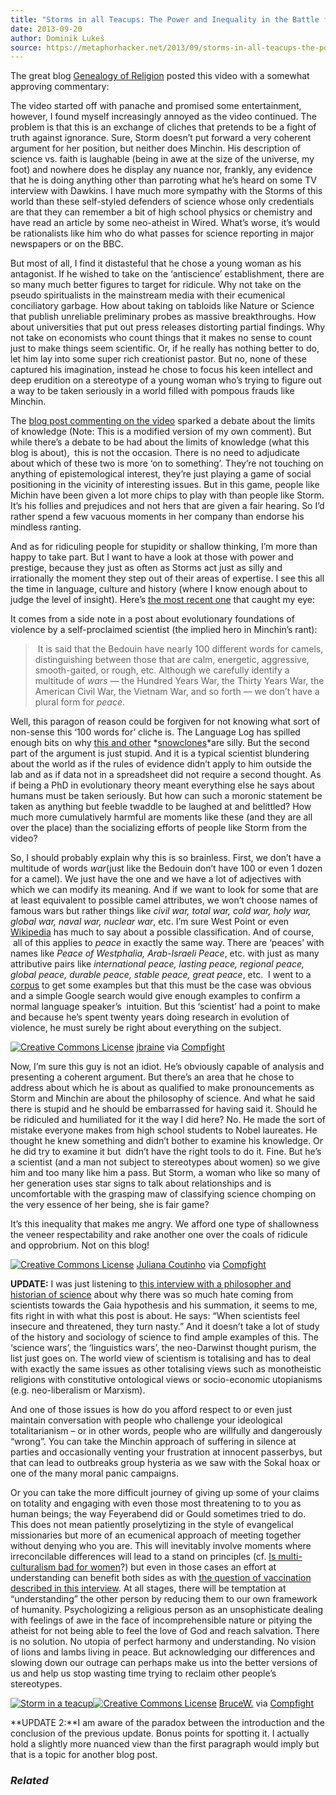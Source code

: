 ```yaml
---
title: "Storms in all Teacups: The Power and Inequality in the Battle for Science Universality"
date: 2013-09-20
author: Dominik Lukeš
source: https://metaphorhacker.net/2013/09/storms-in-all-teacups-the-power-and-inequality-in-the-battle-for-science-universality
---
```


The great blog [Genealogy of Religion](http://genealogyreligion.net/salubrious-storm) posted this video with a somewhat approving commentary:

The video started off with panache and promised some entertainment, however, I found myself increasingly annoyed as the video continued. The problem is that this is an exchange of cliches that pretends to be a fight of truth against ignorance. Sure, Storm doesn’t put forward a very coherent argument for her position, but neither does Minchin. His description of science vs. faith is laughable (being in awe at the size of the universe, my foot) and nowhere does he display any nuance nor, frankly, any evidence that he is doing anything other than parroting what he’s heard on some TV interview with Dawkins. I have much more sympathy with the Storms of this world than these self-styled defenders of science whose only credentials are that they can remember a bit of high school physics or chemistry and have read an article by some neo-atheist in Wired. What’s worse, it’s would be rationalists like him who do what passes for science reporting in major newspapers or on the BBC.

But most of all, I find it distasteful that he chose a young woman as his antagonist. If he wished to take on the ‘antiscience’ establishment, there are so many much better figures to target for ridicule. Why not take on the pseudo spiritualists in the mainstream media with their ecumenical conciliatory garbage. How about taking on tabloids like Nature or Science that publish unreliable preliminary probes as massive breakthroughs. How about universities that put out press releases distorting partial findings. Why not take on economists who count things that it makes no sense to count just to make things seem scientific. Or, if he really has nothing better to do, let him lay into some super rich creationist pastor. But no, none of these captured his imagination, instead he chose to focus his keen intellect and deep erudition on a stereotype of a young woman who’s trying to figure out a way to be taken seriously in a world filled with pompous frauds like Minchin.

The [blog post commenting on the video](http://genealogyreligion.net/salubrious-storm) sparked a debate about the limits of knowledge (Note: This is a modified version of my own comment). But while there’s a debate to be had about the limits of knowledge (what this blog is about),  this is not the occasion. There is no need to adjudicate about which of these two is more ‘on to something’. They’re not touching on anything of epistemological interest, they’re just playing a game of social positioning in the vicinity of interesting issues. But in this game, people like Michin have been given a lot more chips to play with than people like Storm. It’s his follies and prejudices and not hers that are given a fair hearing. So I’d rather spend a few vacuous moments in her company than endorse his mindless ranting.

And as for ridiculing people for stupidity or shallow thinking, I’m more than happy to take part. But I want to have a look at those with power and prestige, because they just as often as Storms act just as silly and irrationally the moment they step out of their areas of expertise. I see this all the time in language, culture and history (where I know enough about to judge the level of insight). Here’s [the most recent one](http://www.aeonmagazine.com/living-together/human-beings-do-not-have-an-instinct-for-war) that caught my eye:

It comes from a side note in a post about evolutionary foundations of violence by a self-proclaimed scientist (the implied hero in Minchin’s rant):

>  It is said that the Bedouin have nearly 100 different words for camels, distinguishing between those that are calm, energetic, aggressive, smooth-gaited, or rough, etc. Although we carefully identify a multitude of *wars* — the Hundred Years War, the Thirty Years War, the American Civil War, the Vietnam War, and so forth — we don’t have a plural form for *peace*.

Well, this paragon of reason could be forgiven for not knowing what sort of non-sense this ‘100 words for’ cliche is. The Language Log has spilled enough bits on why [this and other](http://languagelog.ldc.upenn.edu/nll/?category_name=snowclones) *[snowclones](http://languagelog.ldc.upenn.edu/nll/?category_name=snowclones)*are silly. But the second part of the argument is just stupid. And it is a typical scientist blundering about the world as if the rules of evidence didn’t apply to him outside the lab and as if data not in a spreadsheet did not require a second thought. As if being a PhD in evolutionary theory meant everything else he says about humans must be taken seriously. But how can such a moronic statement be taken as anything but feeble twaddle to be laughed at and belittled? How much more cumulatively harmful are moments like these (and they are all over the place) than the socializing efforts of people like Storm from the video?

So, I should probably explain why this is so brainless. First, we don’t have a multitude of words *war*(just like the Bedouin don’t have 100 or even 1 dozen for a camel). We just have the one and we have a lot of adjectives with which we can modify its meaning. And if we want to look for some that are at least equivalent to possible camel attributes, we won’t choose names of famous wars but rather things like *civil war, total war, cold war, holy war, global war, naval war, nuclear war*, etc. I’m sure West Point or even [Wikipedia](http://en.wikipedia.org/wiki/Outline_of_war#Types_of_war) has much to say about a possible classification. And of course,  all of this applies to *peace* in exactly the same way. There are ‘peaces’ with names like *Peace of Westphalia, Arab-Israeli Peace*, etc. with just as many attributive pairs like *international peace, lasting peace, regional peace, global peace, durable peace, stable peace, great peace*, etc.  I went to a [corpus](http://corpus2.byu.edu/coca/) to get some examples but that this must be the case was obvious and a simple Google search would give enough examples to confirm a normal language speaker’s  intuition. But this ‘scientist’ had a point to make and because he’s spent twenty years doing research in evolution of violence, he must surely be right about everything on the subject.

[![Creative Commons License](http://metaphorhacker.techczech.net/wp-content/plugins/compfight/images/cc.png "Creative Commons License")](http://creativecommons.org/licenses/by/2.0/ "Attribution License") [jbraine](http://www.flickr.com/photos/77879815@N00/2346699537/ "jbraine") via [Compfight](http://www.compfight.com/ "Compfight")

Now, I’m sure this guy is not an idiot. He’s obviously capable of analysis and presenting a coherent argument. But there’s an area that he chose to address about which he is about as qualified to make pronouncements as Storm and Minchin are about the philosophy of science. And what he said there is stupid and he should be embarrassed for having said it. Should he be ridiculed and humiliated for it the way I did here? No. He made the sort of mistake everyone makes from high school students to Nobel laureates. He thought he knew something and didn’t bother to examine his knowledge. Or he did try to examine it but  didn’t have the right tools to do it. Fine. But he’s a scientist (and a man not subject to stereotypes about women) so we give him and too many like him a pass. But Storm, a woman who like so many of her generation uses star signs to talk about relationships and is uncomfortable with the grasping maw of classifying science chomping on the very essence of her being, she is fair game?

It’s this inequality that makes me angry. We afford one type of shallowness the veneer respectability and rake another one over the coals of ridicule and opprobrium. Not on this blog!

[![Creative Commons License](http://metaphorhacker.techczech.net/wp-content/plugins/compfight/images/cc.png "Creative Commons License")](http://creativecommons.org/licenses/by/2.0/ "Attribution License") [Juliana Coutinho](http://www.flickr.com/photos/10217810@N05/4756594270/ "Juliana  Coutinho") via [Compfight](http://www.compfight.com/ "Compfight")

**UPDATE:** I was just listening to [this interview with a philosopher and historian of science](http://newbooksinscitechsoc.com/2013/09/08/michael-ruse-the-gaia-hypothesis-science-on-a-pagan-planet-university-of-chicago-press-2013/) about why there was so much hate coming from scientists towards the Gaia hypothesis and his summation, it seems to me, fits right in with what this post is about. He says: “When scientists feel insecure and threatened, they turn nasty.” And it doesn’t take a lot of study of the history and sociology of science to find ample examples of this. The ‘science wars’, the ‘linguistics wars’, the neo-Darwinst thought purism, the list just goes on. The world view of scientism is totalising and has to deal with exactly the same issues as other totalising views such as monotheistic religions with constitutive ontological views or socio-economic utopianisms (e.g. neo-liberalism or Marxism).

And one of those issues is how do you afford respect to or even just maintain conversation with people who challenge your ideological totalitarianism – or in other words, people who are willfully and dangerously “wrong”. You can take the Minchin approach of suffering in silence at parties and occasionally venting your frustration at innocent passerbys, but that can lead to outbreaks group hysteria as we saw with the Sokal hoax or one of the many moral panic campaigns.

Or you can take the more difficult journey of giving up some of your claims on totality and engaging with even those most threatening to to you as human beings; the way Feyerabend did or Gould sometimes tried to do. This does not mean patiently proselytizing in the style of evangelical missionaries but more of an ecumenical approach of meeting together without denying who you are. This will inevitably involve moments where irreconcilable differences will lead to a stand on principles (cf. [Is multi-culturalism bad for women](http://www.amazon.co.uk/Multiculturalism-Women-Susan-Moller-Okin/dp/0691004323)?) but even in those cases an effort at understanding can benefit both sides as with [the question of vaccination described in this interview](http://newbooksinmedicine.com/crossposts/mark-a-largent-vaccine-the-debate-in-modern-america-johns-hopkins-up-2012/). At all stages, there will be temptation at “understanding” the other person by reducing them to our own framework of humanity. Psychologizing a religious person as an unsophisticate dealing with feelings of awe in the face of incomprehensible nature or pitying the atheist for not being able to feel the love of God and reach salvation. There is no solution. No utopia of perfect harmony and understanding. No vision of lions and lambs living in peace. But acknowledging our differences and slowing down our outrage can perhaps make us into the better versions of us and help us stop wasting time trying to reclaim other people’s stereotypes.

[![Storm in a teacup](http://farm7.staticflickr.com/6167/6244195131_20235bdf74_b.jpg "Storm in a teacup")](http://www.flickr.com/photos/46623835@N06/6244195131/ "Storm in a teacup")[![Creative Commons License](http://metaphorhacker.techczech.net/wp-content/plugins/compfight/images/cc.png "Creative Commons License")](http://creativecommons.org/licenses/by/2.0/ "Attribution License") [BruceW.](http://www.flickr.com/photos/46623835@N06/6244195131/ "BruceW.") via [Compfight](http://www.compfight.com/ "Compfight")

**UPDATE 2:**I am aware of the paradox between the introduction and the conclusion of the previous update. Bonus points for spotting it. I actually hold a slightly more nuanced view than the first paragraph would imply but that is a topic for another blog post.

### *Related*